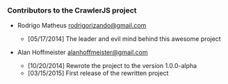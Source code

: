 ### Contributors to the CrawlerJS project

* Rodrigo Matheus <rodrigorizando@gmail.com>
  * [05/17/2014] The leader and evil mind behind this awesome project

* Alan Hoffmeister <alanhoffmeister@gmail.com>
  * [10/20/2014] Rewrote the project to the version 1.0.0-alpha
  * [03/15/2015] First release of the rewritten project

